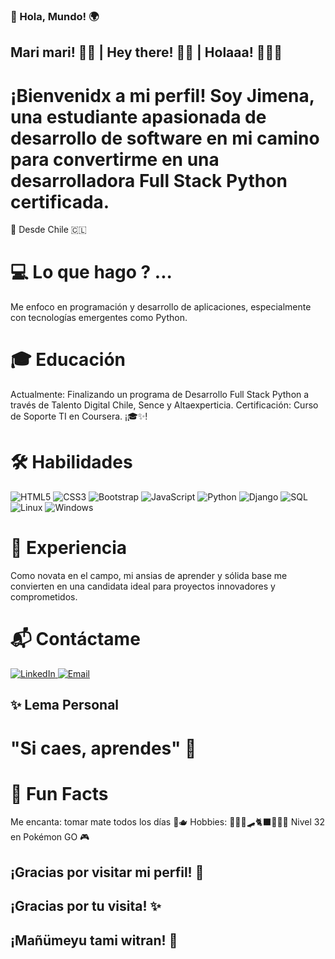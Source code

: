 ### 🌟 Hola, Mundo! 🌍
## Mari mari! 🙌🏽 | Hey there! 👋🏽 | Holaaa! 🙋🏽‍♀️

# ¡Bienvenidx a mi perfil! Soy Jimena, una estudiante apasionada de desarrollo de software en mi camino para convertirme en una desarrolladora Full Stack Python certificada.

📍 Desde Chile 🇨🇱
# 💻 Lo que hago ? ...

Me enfoco en programación y desarrollo de aplicaciones, especialmente con tecnologías emergentes como Python.

# 🎓 Educación
Actualmente: Finalizando un programa de Desarrollo Full Stack Python a través de Talento Digital Chile, Sence y Altaexperticia.
Certificación: Curso de Soporte TI en Coursera. ¡🎓✨!

# 🛠️ Habilidades
<div>
  <img src="https://img.shields.io/badge/-HTML5-E34F26?style=flat&logo=html5&logoColor=white" alt="HTML5"/>
  <img src="https://img.shields.io/badge/-CSS3-1572B6?style=flat&logo=css3&logoColor=white" alt="CSS3"/>
  <img src="https://img.shields.io/badge/-Bootstrap-563D7C?style=flat&logo=bootstrap&logoColor=white" alt="Bootstrap"/>
  <img src="https://img.shields.io/badge/-JavaScript-F7DF1E?style=flat&logo=javascript&logoColor=black" alt="JavaScript"/>
  <img src="https://img.shields.io/badge/-Python-3776AB?style=flat&logo=python&logoColor=white" alt="Python"/>
  <img src="https://img.shields.io/badge/-Django-092E20?style=flat&logo=django&logoColor=white" alt="Django"/>
  <img src="https://img.shields.io/badge/-SQL-003B57?style=flat&logo=sqlite&logoColor=white" alt="SQL"/>
  <img src="https://img.shields.io/badge/-Linux-FCC624?style=flat&logo=linux&logoColor=black" alt="Linux"/>
  <img src="https://img.shields.io/badge/-Windows-0078D4?style=flat&logo=windows&logoColor=white" alt="Windows"/>
</div>

# 🌱 Experiencia
Como novata en el campo, mi ansias de aprender y sólida base me convierten en una candidata ideal para proyectos innovadores y comprometidos.

# 📬 Contáctame
<div>
  <a href="https://www.linkedin.com/in/jimenatraipe/" target="_blank">
    <img src="https://img.shields.io/badge/LinkedIn-0A66C2?style=flat&logo=linkedin&logoColor=white" alt="LinkedIn"/>
  </a>
  <a href="mailto:jimenatraipe@outlook.com">
    <img src="https://img.shields.io/badge/Email-D14836?style=flat&logo=gmail&logoColor=white" alt="Email"/>
  </a>
</div>

## ✨ Lema Personal
# "Si caes, aprendes" 🌟


# 👻 Fun Facts 

Me encanta: tomar mate todos los días 🧉🫖
Hobbies: 🚴🏽‍♀️🛹🐈‍⬛🧘🏽‍♀️
Nivel 32 en Pokémon GO 🎮


## ¡Gracias por visitar mi perfil! 🪻

## ¡Gracias por tu visita! ✨

## ¡Mañümeyu tami witran! 🌻

